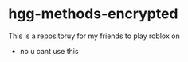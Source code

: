 # hgg-methods-encrypted

This is a repositoruy for my friends to play roblox on
- no u cant use this
